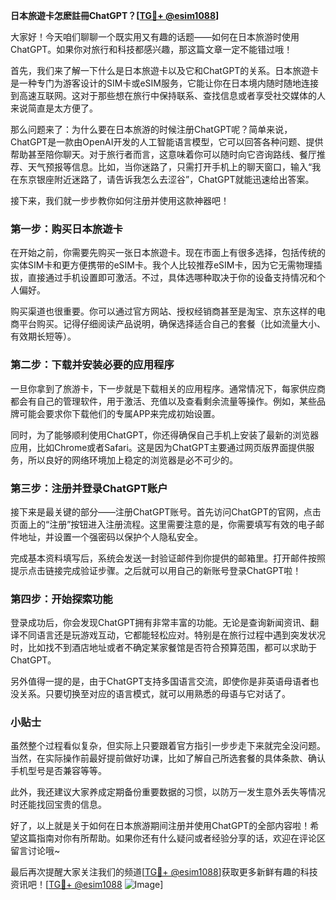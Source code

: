 **日本旅遊卡怎麽註冊ChatGPT？[[TG💪+ @esim1088](https://t.me/s/esim1088)]**

大家好！今天咱们聊聊一个既实用又有趣的话题——如何在日本旅游时使用ChatGPT。如果你对旅行和科技都感兴趣，那这篇文章一定不能错过哦！

首先，我们来了解一下什么是日本旅遊卡以及它和ChatGPT的关系。日本旅遊卡是一种专门为游客设计的SIM卡或eSIM服务，它能让你在日本境内随时随地连接到高速互联网。这对于那些想在旅行中保持联系、查找信息或者享受社交媒体的人来说简直是太方便了。

那么问题来了：为什么要在日本旅游的时候注册ChatGPT呢？简单来说，ChatGPT是一款由OpenAI开发的人工智能语言模型，它可以回答各种问题、提供帮助甚至陪你聊天。对于旅行者而言，这意味着你可以随时向它咨询路线、餐厅推荐、天气预报等信息。比如，当你迷路了，只需打开手机上的聊天窗口，输入“我在东京银座附近迷路了，请告诉我怎么去涩谷”，ChatGPT就能迅速给出答案。

接下来，我们就一步步教你如何注册并使用这款神器吧！

### 第一步：购买日本旅遊卡

在开始之前，你需要先购买一张日本旅遊卡。现在市面上有很多选择，包括传统的实体SIM卡和更方便携带的eSIM卡。我个人比较推荐eSIM卡，因为它无需物理插拔，直接通过手机设置即可激活。不过，具体选哪种取决于你的设备支持情况和个人偏好。

购买渠道也很重要。你可以通过官方网站、授权经销商甚至是淘宝、京东这样的电商平台购买。记得仔细阅读产品说明，确保选择适合自己的套餐（比如流量大小、有效期长短等）。

### 第二步：下载并安装必要的应用程序

一旦你拿到了旅游卡，下一步就是下载相关的应用程序。通常情况下，每家供应商都会有自己的管理软件，用于激活、充值以及查看剩余流量等操作。例如，某些品牌可能会要求你下载他们的专属APP来完成初始设置。

同时，为了能够顺利使用ChatGPT，你还得确保自己手机上安装了最新的浏览器应用，比如Chrome或者Safari。这是因为ChatGPT主要通过网页版界面提供服务，所以良好的网络环境加上稳定的浏览器是必不可少的。

### 第三步：注册并登录ChatGPT账户

接下来是最关键的部分——注册ChatGPT账号。首先访问ChatGPT的官网，点击页面上的“注册”按钮进入注册流程。这里需要注意的是，你需要填写有效的电子邮件地址，并设置一个强密码以保护个人隐私安全。

完成基本资料填写后，系统会发送一封验证邮件到你提供的邮箱里。打开邮件按照提示点击链接完成验证步骤。之后就可以用自己的新账号登录ChatGPT啦！

### 第四步：开始探索功能

登录成功后，你会发现ChatGPT拥有非常丰富的功能。无论是查询新闻资讯、翻译不同语言还是玩游戏互动，它都能轻松应对。特别是在旅行过程中遇到突发状况时，比如找不到酒店地址或者不确定某家餐馆是否符合预算范围，都可以求助于ChatGPT。

另外值得一提的是，由于ChatGPT支持多国语言交流，即使你是非英语母语者也没关系。只要切换至对应的语言模式，就可以用熟悉的母语与它对话了。

### 小贴士

虽然整个过程看似复杂，但实际上只要跟着官方指引一步步走下来就完全没问题。当然，在实际操作前最好提前做好功课，比如了解自己所选套餐的具体条款、确认手机型号是否兼容等等。

此外，我还建议大家养成定期备份重要数据的习惯，以防万一发生意外丢失等情况时还能找回宝贵的信息。

好了，以上就是关于如何在日本旅游期间注册并使用ChatGPT的全部内容啦！希望这篇指南对你有所帮助。如果你还有什么疑问或者经验分享的话，欢迎在评论区留言讨论哦~

最后再次提醒大家关注我们的频道[[TG💪+ @esim1088](https://t.me/s/esim1088)]获取更多新鲜有趣的科技资讯吧！[[TG💪+ @esim1088](https://t.me/s/esim1088) ![Image](https://i.postimg.cc/4NQfJmqS/Snipaste-2025-05-13-00-14-12.png)]